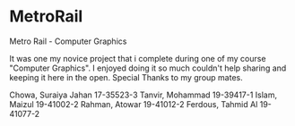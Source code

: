 # MetroRail
 Metro Rail - Computer Graphics

It was one my novice project that i complete during one of my course "Computer Graphics".
I enjoyed doing it so much couldn't help sharing and keeping it here in the open.
Special Thanks to my group mates.

Chowa, Suraiya Jahan 17-35523-3
Tanvir, Mohammad 19-39417-1
Islam, Maizul 19-41002-2
Rahman, Atowar 19-41012-2
Ferdous, Tahmid Al 19-41077-2
